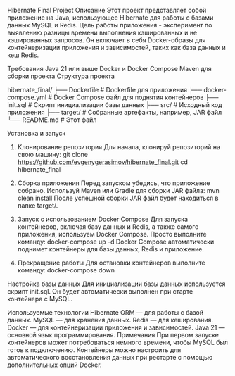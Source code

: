Hibernate Final Project
Описание
Этот проект представляет собой приложение на Java, использующее Hibernate для работы с базами данных MySQL и Redis. 
Цель работы приложения - эксперимент по выявлению разницы времени выполнения кэшированных и не кэшированных запросов.
Он включает в себя Docker-образы для контейнеризации приложения и зависимостей, таких как база данных и кеш Redis.

Требования
Java 21 или выше
Docker и Docker Compose
Maven для сборки проекта
Структура проекта

hibernate_final/
├── Dockerfile               # Dockerfile для приложения
├── docker-compose.yml       # Docker Compose файл для поднятия контейнеров
├── init.sql                 # Скрипт инициализации базы данных
├── src/                     # Исходный код приложения
├── target/                  # Собранные артефакты, например, JAR файл
└── README.md                # Этот файл

Установка и запуск
1. Клонирование репозитория
Для начала, клонируй репозиторий на свою машину:
git clone https://github.com/evgenygerasimov/hibernate_final.git
cd hibernate_final

2. Сборка приложения
Перед запуском убедись, что приложение собрано. Используй Maven или Gradle для сборки JAR файла:
mvn clean install
После успешной сборки JAR файл будет находиться в папке target/.

3. Запуск с использованием Docker Compose
Для запуска контейнеров, включая базу данных и Redis, а также самого приложения, используем Docker Compose. Просто выполните команду:
docker-compose up -d
Docker Compose автоматически поднимет контейнеры для базы данных, Redis и приложение.

4. Прекращение работы
Для остановки контейнеров выполните команду:
docker-compose down

Настройка базы данных
Для инициализации базы данных используется скрипт init.sql. Он будет автоматически выполнен при старте контейнера с MySQL.

Используемые технологии
Hibernate ORM — для работы с базой данных.
MySQL — для хранения данных.
Redis — для кеширования.
Docker — для контейнеризации приложения и зависимостей.
Java 21 — основной язык программирования.
Примечания
При первом запуске контейнеров может потребоваться немного времени, чтобы MySQL был готов к подключению.
Контейнеры можно настроить для автоматического восстановления данных при рестарте с помощью дополнительных опций Docker.
